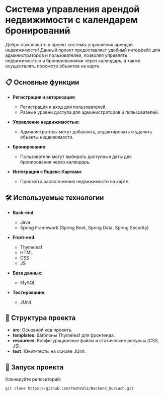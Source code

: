 # Система управления арендой недвижимости с календарем бронирований

Добро пожаловать в проект системы управления арендой недвижимости! Данный проект предоставляет удобный интерфейс для администраторов и пользователей, позволяя управлять недвижимостью и бронированиями через календарь, а также осуществлять просмотр объектов на карте.

## 📋 Основные функции

- **Регистрация и авторизация**:
  - Регистрация и вход для пользователей.
  - Разные уровни доступа для администраторов и пользователей.
  
- **Управление недвижимостью**:
  - Администраторы могут добавлять, редактировать и удалять объекты недвижимости.
  
- **Бронирование**:
  - Пользователи могут выбирать доступные даты для бронирования через календарь.

- **Интеграция с Яндекс.Картами**:
  - Просмотр расположения недвижимости на карте.

## 🛠️ Используемые технологии

- **Back-end**:
  - Java
  - Spring Framework (Spring Boot, Spring Data, Spring Security)

- **Front-end**:
  - Thymeleaf
  - HTML
  - CSS
  - JS

- **База данных**:
  - MySQL

- **Тестирование**:
  - JUnit

## 📂 Структура проекта

- **src**: Основной код проекта.
- **templates**: Шаблоны Thymeleaf для фронтенда.
- **resources**: Конфигурационные файлы и статические ресурсы (CSS, JS).
- **test**: Юнит-тесты на основе JUnit.

## 🚀 Запуск проекта

Клонируйте репозиторий:
   ```bash
   git clone https://github.com/PashVal2/Backend_Kursach.git

